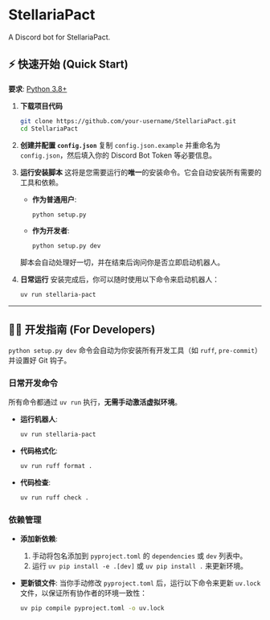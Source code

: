 # StellariaPact

A Discord bot for StellariaPact.

## ⚡ 快速开始 (Quick Start)

**要求**: [Python 3.8+](https://www.python.org/downloads/)

1.  **下载项目代码**
    ```bash
    git clone https://github.com/your-username/StellariaPact.git
    cd StellariaPact
    ```

2.  **创建并配置 `config.json`**
    复制 `config.json.example` 并重命名为 `config.json`，然后填入你的 Discord Bot Token 等必要信息。

3.  **运行安装脚本**
    这将是您需要运行的**唯一**的安装命令。它会自动安装所有需要的工具和依赖。

    *   **作为普通用户**:
        ```bash
        python setup.py
        ```
    *   **作为开发者**:
        ```bash
        python setup.py dev
        ```
    脚本会自动处理好一切，并在结束后询问你是否立即启动机器人。

4.  **日常运行**
    安装完成后，你可以随时使用以下命令来启动机器人：
    ```bash
    uv run stellaria-pact
    ```

---

## 👨‍💻 开发指南 (For Developers)

`python setup.py dev` 命令会自动为你安装所有开发工具（如 `ruff`, `pre-commit`）并设置好 Git 钩子。

### 日常开发命令

所有命令都通过 `uv run` 执行，**无需手动激活虚拟环境**。

*   **运行机器人**:
    ```bash
    uv run stellaria-pact
    ```

*   **代码格式化**:
    ```bash
    uv run ruff format .
    ```

*   **代码检查**:
    ```bash
    uv run ruff check .
    ```

### 依赖管理

*   **添加新依赖**:
    1.  手动将包名添加到 `pyproject.toml` 的 `dependencies` 或 `dev` 列表中。
    2.  运行 `uv pip install -e .[dev]` 或 `uv pip install .` 来更新环境。

*   **更新锁文件**:
    当你手动修改 `pyproject.toml` 后，运行以下命令来更新 `uv.lock` 文件，以保证所有协作者的环境一致性：
    ```bash
    uv pip compile pyproject.toml -o uv.lock